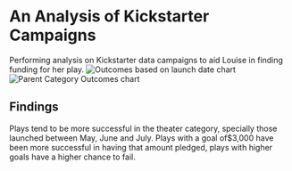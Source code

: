 # An Analysis of Kickstarter Campaigns
Performing analysis on Kickstarter data campaigns to aid Louise in finding funding for her play.
![Outcomes based on launch date chart](https://user-images.githubusercontent.com/104289098/166389738-4e8f9b19-fe91-41b3-a244-1631b5e8a028.png)
![Parent Category Outcomes chart](https://user-images.githubusercontent.com/104289098/166389741-13147cc0-e8d1-40cd-b767-4b08d13be4fb.png)
## Findings
Plays tend to be more successful in the theater category, specially those launched between May, June and July. Plays with a goal of$3,000 have been more successful in having that amount pledged, plays with higher goals have a higher chance to fail.
